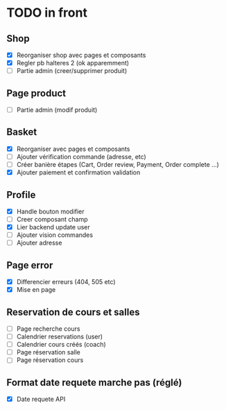 # TODO in front
## Shop
- [x] Reorganiser shop avec pages et composants
- [x] Regler pb halteres 2 (ok apparemment)
- [ ] Partie admin (creer/supprimer produit)
## Page product
- [ ] Partie admin (modif produit)
## Basket 
- [x] Reorganiser avec pages et composants
- [ ] Ajouter vérification commande (adresse, etc)
- [ ] Créer banière étapes (Cart, Order review, Payment, Order complete ...)
- [x] Ajouter paiement et confirmation validation
## Profile
- [x] Handle bouton modifier
- [ ] Creer composant champ
- [x] Lier backend update user
- [ ] Ajouter vision commandes
- [ ] Ajouter adresse
## Page error 
- [x] Differencier erreurs (404, 505 etc)
- [x] Mise en page
## Reservation de cours et salles
- [ ] Page recherche cours
- [ ] Calendrier reservations (user)
- [ ] Calendrier cours créés (coach)
- [ ] Page réservation salle
- [ ] Page réservation cours
## Format date requete marche pas (réglé)
- [x] Date requete API